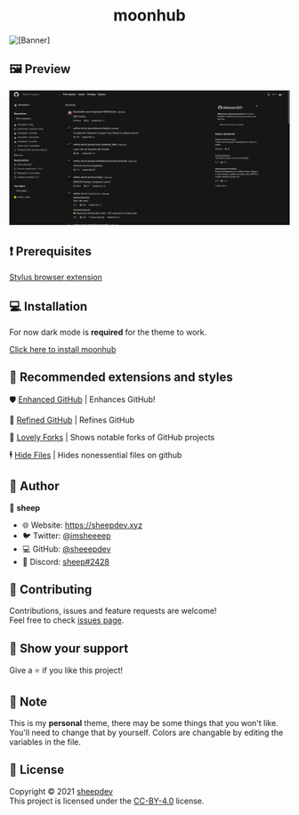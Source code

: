 <h1 align="center">moonhub</h1>

![[Banner]](https://socialify.git.ci/lunar-theme/moonhub/image?description=1&descriptionEditable=a%20github%20theme%20inspired%20by%20space%20%F0%9F%9A%80&font=Raleway&language=1&name=1&owner=1&theme=Dark)

## 🖼️ Preview

![Preview](./img/preview.png)

## ❗ Prerequisites
[Stylus browser extension](https://github.com/openstyles/stylus#releases)

## 💻 Installation

For now dark mode is **required** for the theme to work.

[Click here to install moonhub](https://github.com/lunar-theme/moonhub/raw/main/moonhub.user.css)


## 🎨 Recommended extensions and styles


🛡️ [Enhanced GitHub](https://github.com/softvar/enhanced-github#supported-browsers) | Enhances GitHub!

🌟 [Refined GitHub](https://github.com/refined-github/refined-github#install) | Refines GitHub

🍴 [Lovely Forks](https://github.com/musically-ut/lovely-forks) | Shows notable forks of GitHub projects

🕴️ [Hide Files](https://github.com/sindresorhus/hide-files-on-github#install) | Hides nonessential files on github


## 👤 Author

🐏 **sheep**

* 🌐 Website: https://sheepdev.xyz
* 🐦 Twitter: [@imsheeeep](https://twitter.com/imsheeeep)
* 💻 GitHub: [@sheeepdev](https://github.com/sheeepdev)
* 💬 Discord: [sheep#2428](https://discord.com/users/429303151598895106)

## 🤝 Contributing

Contributions, issues and feature requests are welcome!<br />Feel free to check [issues page](https://github.com/lunar-theme/moonhub/issues). 

## 🌟 Show your support

Give a ⭐️ if you like this project!

## 📝 Note

This is my **personal** theme, there may be some things that you won't like. You'll need to change that by yourself.
Colors are changable by editing the variables in the file.

## 📩 License

Copyright © 2021 [sheepdev](https://sheepdev.xyz/)<br />
This project is licensed under the [CC-BY-4.0](https://github.com/lunar-theme/moonhub/blob/main/LICENSE) license.
